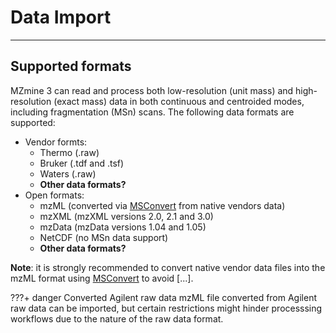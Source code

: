 # Data Import
***
## Supported formats
MZmine 3 can read and process both low-resolution (unit mass) and high-resolution (exact mass) data in both continuous and centroided modes, including fragmentation (MSn) scans. The following data formats are supported: 
- Vendor formts:
  * Thermo (.raw)
  * Bruker (.tdf and .tsf)
  * Waters (.raw)
  * **Other data formats?**
- Open formats:
  * mzML (converted via [MSConvert](https://proteowizard.sourceforge.io/download.html) from native vendors data)
  * mzXML (mzXML versions 2.0, 2.1 and 3.0)
  * mzData (mzData versions 1.04 and 1.05)
  * NetCDF (no MSn data support)
  * **Other data formats?**
 
**Note**: it is strongly recommended to convert native vendor data files into the mzML format using [MSConvert](https://proteowizard.sourceforge.io/download.html) to avoid [...].

???+ danger Converted Agilent raw data
  mzML file converted from Agilent raw data can be imported, but certain restrictions might hinder processsing workflows due to the nature of the raw data format.
